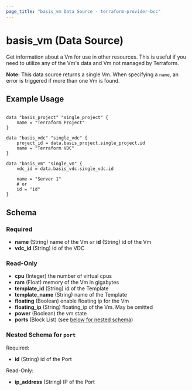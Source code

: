 ```yaml
---
page_title: "basis_vm Data Source - terraform-provider-bcc"
---
```

# basis_vm (Data Source)

Get information about a Vm for use in other resources. 
This is useful if you need to utilize any of the Vm's data and Vm not managed by Terraform.

**Note:** This data source returns a single Vm. When specifying a `name`, an
error is triggered if more than one Vm is found.

## Example Usage

```hcl

data "basis_project" "single_project" {
    name = "Terraform Project"
}

data "basis_vdc" "single_vdc" {
    project_id = data.basis_project.single_project.id
    name = "Terraform VDC"
}

data "basis_vm" "single_vm" {
    vdc_id = data.basis_vdc.single_vdc.id
    
    name = "Server 1"
    # or
    id = "id"
}

```

## Schema

### Required

- **name** (String) name of the Vm `or` **id** (String) id of the Vm
- **vdc_id** (String) id of the VDC

### Read-Only

- **cpu** (Integer) the number of virtual cpus
- **ram** (Float) memory of the Vm in gigabytes
- **template_id** (String) id of the Template
- **template_name** (String) name of the Template
- **floating** (Boolean) enable floating ip for the Vm
- **floating_ip** (String) floating_ip of the Vm. May be omitted
- **power** (Boolean) the vm state
- **ports** (Block List)    (see [below for nested schema](#nestedblock--port))

<a id="nestedblock--port"></a>
### Nested Schema for `port`

Required:

- **id** (String) id of the Port

Read-Only:

- **ip_address** (String) IP of the Port

